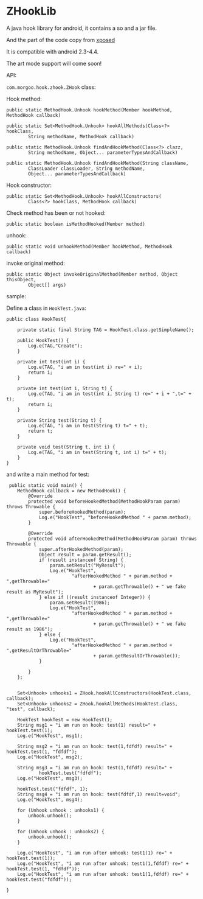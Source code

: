 ZHookLib
========

A java hook library  for android, it contains a so and a jar file.

And the part of the code copy from [xposed](https://github.com/rovo89/Xposed)

It is compatible with android 2.3-4.4.

The art mode support will come soon!


API:

`com.morgoo.hook.zhook.ZHook` class:

Hook method:
        
	public static MethodHook.Unhook hookMethod(Member hookMethod, MethodHook callback)
        
    public static Set<MethodHook.Unhook> hookAllMethods(Class<?> hookClass,
			String methodName, MethodHook callback)
			
    public static MethodHook.Unhook findAndHookMethod(Class<?> clazz,
			String methodName, Object... parameterTypesAndCallback)
			
	public static MethodHook.Unhook findAndHookMethod(String className,
			ClassLoader classLoader, String methodName,
			Object... parameterTypesAndCallback)
        
Hook constructor:

    public static Set<MethodHook.Unhook> hookAllConstructors(
			Class<?> hookClass, MethodHook callback)           

Check method has been or not hooked:
    
    public static boolean isMethodHooked(Member method)

unhook:

	public static void unhookMethod(Member hookMethod, MethodHook callback)

invoke original method:

	public static Object invokeOriginalMethod(Member method, Object thisObject,
			Object[] args)

sample:

Define a class in `HookTest.java`:
    
    public class HookTest{
        
        private static final String TAG = HookTest.class.getSimpleName();
        
        public HookTest() {
            Log.e(TAG,"Create");
        }

        private int test(int i) {
            Log.e(TAG, "i am in test(int i) re=" + i);
            return i;
        }

        private int test(int i, String t) {
            Log.e(TAG, "i am in test(int i, String t) re=" + i + ",t=" + t);
            return i;
        }

        private String test(String t) {
            Log.e(TAG, "i am in test(String t) t=" + t);
            return t;
        }

        private void test(String t, int i) {
            Log.e(TAG, "i am in test(String t, int i) t=" + t);
        } 
    }
  
 
and write a main method for test:


     public static void main() {
        MethodHook callback = new MethodHook() {
            @Override
            protected void beforeHookedMethod(MethodHookParam param) throws Throwable {
                super.beforeHookedMethod(param);
                Log.e("HookTest", "beforeHookedMethod " + param.method);
            }

            @Override
            protected void afterHookedMethod(MethodHookParam param) throws Throwable {
                super.afterHookedMethod(param);
                Object result = param.getResult();
                if (result instanceof String) {
                    param.setResult("MyResult");
                    Log.e("HookTest",
                            "afterHookedMethod " + param.method + ",getThrowable="
                                    + param.getThrowable() + " we fake result as MyResult");
                } else if ((result instanceof Integer)) {
                    param.setResult(1986);
                    Log.e("HookTest",
                            "afterHookedMethod " + param.method + ",getThrowable="
                                    + param.getThrowable() + " we fake result as 1986");
                } else {
                    Log.e("HookTest",
                            "afterHookedMethod " + param.method + ",getResultOrThrowable="
                                    + param.getResultOrThrowable());
                }

            }
        };
        
        
        Set<Unhook> unhooks1 = ZHook.hookAllConstructors(HookTest.class, callback);
        Set<Unhook> unhooks2 = ZHook.hookAllMethods(HookTest.class, "test", callback);

        HookTest hookTest = new HookTest();
        String msg1 = "i am run on hook: test(1) result=" + hookTest.test(1);
        Log.e("HookTest", msg1);

        String msg2 = "i am run on hook: test(1,fdfdf) result=" + hookTest.test(1, "fdfdf");
        Log.e("HookTest", msg2);

        String msg3 = "i am run on hook: test(1,fdfdf) result=" +
                hookTest.test("fdfdf");
        Log.e("HookTest", msg3);

        hookTest.test("fdfdf", 1);
        String msg4 = "i am run on hook: test(fdfdf,1) result=void";
        Log.e("HookTest", msg4);

        for (Unhook unhook : unhooks1) {
            unhook.unhook();
        }

        for (Unhook unhook : unhooks2) {
            unhook.unhook();
        }

        Log.e("HookTest", "i am run after unhook: test1(1) re=" + hookTest.test(1));
        Log.e("HookTest", "i am run after unhook: test1(1,fdfdf) re=" + hookTest.test(1, "fdfdf"));
        Log.e("HookTest", "i am run after unhook: test1(1,fdfdf) re=" + hookTest.test("fdfdf"));

    }

